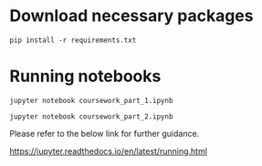 # Download necessary packages
`pip install -r requirements.txt`

# Running notebooks
 `jupyter notebook coursework_part_1.ipynb`
 
 `jupyter notebook coursework_part_2.ipynb`
 
 Please refer to the below link for further guidance.
 
https://jupyter.readthedocs.io/en/latest/running.html
